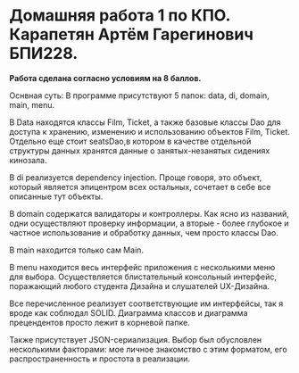 # Домашняя работа 1 по КПО. Карапетян Артём Гарегинович БПИ228.

**Работа сделана согласно условиям на 8 баллов.**

Оснвная суть:
В программе присутствуют 5 папок: data, di, domain, main, menu.

В Data находятся классы Film, Ticket, а также базовые классы Dao для доступа к хранению, изменению и использованию объектов Film, Ticket. Отдельно еще стоит seatsDao,в котором в качестве отдельной структуры данных хранятся данные о занятых-незанятых сидениях кинозала.

В di реализуется dependency injection. Проще говоря, это объект, который является эпицентром всех остальных, сочетает в себе все описанные тут объекты.

В domain содержатся валидаторы и контроллеры. Как ясно из названий, одни осуществляют проверку информации, а вторые - более глубокое и частное использование и обработку данных, чем просто классы Dao.

В main находится только сам Main.

В menu находится весь интерфейс приложения с несколькими меню для выбора. Осуществляется блистательный консольный интерфейс, поражающий любого студента Дизайна и слушателей UX-Дизайна.

Все перечисленное реализует соответствующие им интерфейсы, так я вроде как соблюдал SOLID. Диаграмма классов и диаграмма прецендентов просто лежит в корневой папке.

Также присутствует JSON-сериализация. Выбор был обусловлен несколькими факторами: мое личное знакомство с этим форматом, его распространенность и простота в реализации.
